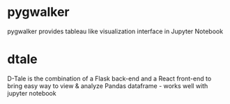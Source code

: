 # pygwalker  

pygwalker provides tableau like visualization interface in Jupyter Notebook 


# dtale

D-Tale is the combination of a Flask back-end and a React front-end to bring easy way to view & analyze Pandas dataframe - works well with jupyter notebook 

